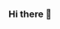 ### Hi there 👋

<!--
**guillobr/guillobr** is a ✨ _special_ ✨ repository because its `README.md` (this file) appears on your GitHub profile.

Here are some ideas to get you started:

Languages and Tools:

https://camo.githubusercontent.com/ac7ca48827aef70b332b0520d213fe6f4468b2db7d37d98d4287f215a4382ba9/68747470733a2f2f7777772e766563746f726c6f676f2e7a6f6e652f6c6f676f732f77335f68746d6c352f77335f68746d6c352d617232312e737667

![imagen](https://user-images.githubusercontent.com/97597166/179737727-125ff5de-2e97-42f7-bdd5-1e194f3abb41.png)
